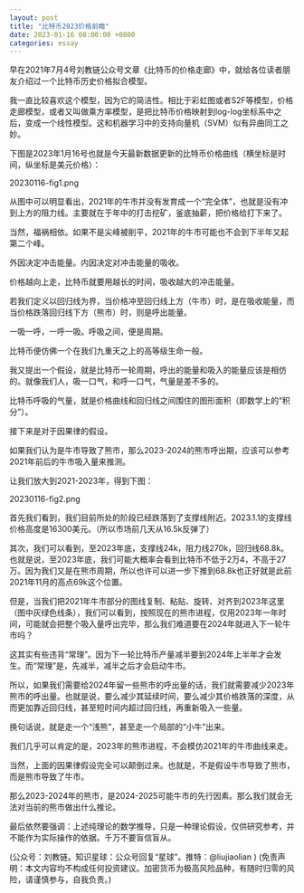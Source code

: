 ```yaml
---
layout: post
title: "比特币2023价格前瞻"
date: 2023-01-16 08:00:00 +0800
categories: essay
---
```


早在2021年7月4号刘教链公众号文章《比特币的价格走廊》中，就给各位读者朋友介绍过一个比特币历史价格拟合模型。

我一直比较喜欢这个模型，因为它的简洁性。相比于彩虹图或者S2F等模型，价格走廊模型，或者又叫做乘方率模型，是把比特币价格映射到log-log坐标系中之后，变成一个线性模型。这和机器学习中的支持向量机（SVM）似有异曲同工之妙。

下图是2023年1月16号也就是今天最新数据更新的比特币价格曲线（横坐标是时间，纵坐标是美元价格）：

20230116-fig1.png

从图中可以明显看出，2021年的牛市并没有发育成一个“完全体”，也就是没有冲到上方的阻力线。主要就在于年中的打击挖矿，釜底抽薪，把价格给打下来了。

当然，福祸相依。如果不是尖峰被削平，2021年的牛市可能也不会到下半年又起第二个峰。

外因决定冲击能量。内因决定对冲击能量的吸收。

价格越向上走，比特币就要用越长的时间，吸收越大的冲击能量。

若我们定义以回归线为界，当价格冲至回归线上方（牛市）时，是在吸收能量，而当价格跌落回归线下方（熊市）时，则是呼出能量。

一吸一呼，一呼一吸。呼吸之间，便是周期。

比特币便仿佛一个在我们九重天之上的高等级生命一般。

我又提出一个假设，就是比特币一轮周期，呼出的能量和吸入的能量应该是相仿的。就像我们人，吸一口气，和呼一口气，气量是差不多的。

比特币呼吸的气量，就是价格曲线和回归线之间围住的图形面积（即数学上的“积分”）。

接下来是对于因果律的假设。

如果我们认为是牛市导致了熊市，那么2023-2024的熊市呼出期，应该可以参考2021年前后的牛市吸入量来推测。

让我们放大到2021-2023年，得到下图：

20230116-fig2.png

首先我们看到，我们目前所处的阶段已经跌落到了支撑线附近。2023.1.1的支撑线价格高度是16300美元。（所以市场前几天从16.5k反弹了）

其次，我们可以看到，至2023年底，支撑线24k，阻力线270k，回归线68.8k。也就是说，至2023年底，我们可能大概率会看到比特币不低于2万4，不高于27万。因为我们又是在熊市周期，所以也许可以进一步下推到68.8k也正好就是此前2021年11月的高点69k这个位置。

但是，当我们把2021年牛市部分的图线复制、粘贴、旋转、对齐到2023年这里（图中灰绿色线条），我们可以看到，按照现在的熊市进程，仅用2023年一年时间，可能就会把整个吸入量呼出完毕，那么我们难道要在2024年就进入下一轮牛市吗？

这其实有些违背“常理”。因为下一轮比特币产量减半要到2024年上半年才会发生。而“常理”是，先减半，减半之后才会启动牛市。

所以，如果我们需要给2024年留一些熊市的呼出量的话，我们就需要减少2023年熊市的呼出量。也就是说，要么减少其延续时间，要么减少其价格跌落的深度，从而更加靠近回归线，甚至短时间内超过回归线，再重新吸入一些量。

换句话说，就是走一个“浅熊”，甚至走一个局部的“小牛”出来。

我们几乎可以肯定的是，2023年的熊市进程，不会模仿2021年的牛市曲线来走。

当然，上面的因果律假设完全可以颠倒过来。也就是，不是假设牛市导致了熊市，而是熊市导致了牛市。

那么2023-2024年的熊市，是2024-2025可能牛市的先行因素。那么我们就会无法对当前的熊市做出什么推论。

最后依然要强调：上述纯理论的数学推导，只是一种理论假设，仅供研究参考，并不能作为实际操作的依据。千万不要盲信盲从。

(公众号：刘教链。知识星球：公众号回复“星球”。推特：@liujiaolian )
(免责声明：本文内容均不构成任何投资建议。加密货币为极高风险品种，有随时归零的风险，请谨慎参与，自我负责。)

